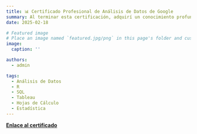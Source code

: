 ```yaml
---
title: 📊 Certificado Profesional de Análisis de Datos de Google
summary: Al terminar esta certificación, adquirí un conocimiento profundo sobre las prácticas y procesos utilizados por los analistas de datos en su trabajo diario. Desarrollé habilidades clave en análisis de datos, incluyendo limpieza, análisis y visualización, utilizando herramientas esenciales como hojas de cálculo, SQL, R y Tableau. Aprendí a limpiar y organizar datos para su análisis, realizar cálculos mediante hojas de cálculo, SQL y R, y presentar hallazgos de manera efectiva a través de dashboards, presentaciones y plataformas de visualización comúnmente utilizadas.
date: 2025-02-18

# Featured image
# Place an image named `featured.jpg/png` in this page's folder and customize its options here.
image:
  caption: ''

authors:
  - admin

tags:
  - Análisis de Datos
  - R
  - SQL
  - Tableau
  - Hojas de Cálculo
  - Estadística
---
```






[**Enlace al certificado**](https://coursera.org/share/a9bd3421c968b44d3ac69780aba60984)